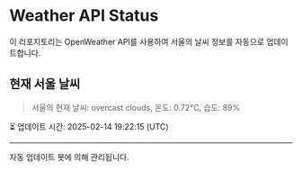 
# Weather API Status

이 리포지토리는 OpenWeather API를 사용하여 서울의 날씨 정보를 자동으로 업데이트합니다.

## 현재 서울 날씨
> 서울의 현재 날씨: overcast clouds, 온도: 0.72°C, 습도: 89%

⏳ 업데이트 시간: 2025-02-14 19:22:15 (UTC)

---
자동 업데이트 봇에 의해 관리됩니다.
